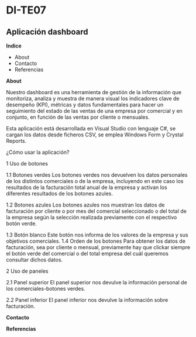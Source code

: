 # DI-TE07
## Aplicación dashboard


**Indice**

* About
* Contacto
* Referencias


**About**

Nuestro dashboard es una herramienta de gestión de la información que monitoriza, analiza y muestra de manera visual los indicadores clave de desempeño (KPI), métricas y datos fundamentales para hacer un seguimiento del estado de las ventas de una empresa por comercial y en conjunto, en función de las ventas por cliente o mensuales.

Esta aplicación está desarrollada en Visual Studio con lenguaje C#, se cargan los datos desde ficheros CSV, se emplea Windows Form y Crystal Reports.

¿Cómo usar la aplicación?

1 Uso de botones

1.1 Botones verdes
	Los botones verdes nos devuelven los datos personales de los distintos comerciales o de la empresa, incluyendo en este caso los resultados de la facturación total anual de la empresa y activan los diferentes resultados de los botones azules.
	
1.2 Botones azules
	Los botones azules nos muestran los datos de facturación por cliente o por mes del comercial seleccionado o del total de la empresa según la selección realizada previamente con el respectivo botón verde.
	
1.3 Botón blanco
	Este botón nos informa de los valores de la empresa y sus objetivos comerciales.
  1.4 Orden de los botones
	Para obtener los datos de facturación, sea por cliente o mensual, previamente hay que clickar siempre el botón verde del comercial o del total empresa del cuál queremos consultar dichos datos.

    
2 Uso de paneles
	
2.1 Panel superior
	El panel superior nos devulve la información personal de los comerciales-botones verdes.
	
2.2 Panel inferior
	El panel inferior nos devulve la información sobre facturación.

**Contacto**


**Referencias**
